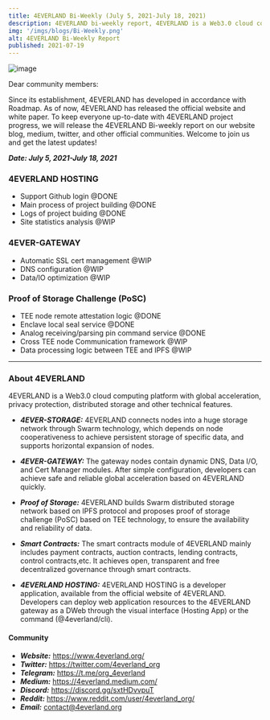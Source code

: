```yaml
---
title: 4EVERLAND Bi-Weekly (July 5, 2021-July 18, 2021)
description: 4EVERLAND bi-weekly report, 4EVERLAND is a Web3.0 cloud computing platform with global acceleration, privacy protection, distributed storage and other technical features.
img: '/imgs/blogs/Bi-Weekly.png'
alt: 4EVERLAND Bi-Weekly Report
published: 2021-07-19
---
```


![image](/imgs/blogs/Bi-Weekly.png)

Dear community members:

Since its establishment, 4EVERLAND has developed in accordance with Roadmap. As of now, 4EVERLAND has released the official website and white paper. To keep everyone up-to-date with 4EVERLAND project progress, we will release the 4EVERLAND Bi-weekly report on our website blog, medium, twitter, and other official communities. Welcome to join us and get the latest updates!

**_Date: July 5, 2021-July 18, 2021_**

### 4EVERLAND HOSTING

- Support Github login @DONE
- Main process of project building @DONE
- Logs of project buiding @DONE
- Site statistics analysis @WIP

### 4EVER-GATEWAY

- Automatic SSL cert management @WIP
- DNS configuration @WIP
- Data/IO optimization @WIP

### Proof of Storage Challenge (PoSC)

- TEE node remote attestation logic @DONE
- Enclave local seal service @DONE
- Analog receiving/parsing pin command service @DONE
- Cross TEE node Communication framework @WIP
- Data processing logic between TEE and IPFS @WIP

---

### About 4EVERLAND

4EVERLAND is a Web3.0 cloud computing platform with global acceleration, privacy protection, distributed storage and other technical features.

- **_4EVER-STORAGE:_** 4EVERLAND connects nodes into a huge storage network through Swarm technology, which depends on node cooperativeness to achieve persistent storage of specific data, and supports horizontal expansion of nodes.

- **_4EVER-GATEWAY:_** The gateway nodes contain dynamic DNS, Data I/O, and Cert Manager modules. After simple configuration, developers can achieve safe and reliable global acceleration based on 4EVERLAND quickly.

- **_Proof of Storage:_** 4EVERLAND builds Swarm distributed storage network based on IPFS protocol and proposes proof of storage challenge (PoSC) based on TEE technology, to ensure the availability and reliability of data.

- **_Smart Contracts:_** The smart contracts module of 4EVERLAND mainly includes payment contracts, auction contracts, lending contracts, control contracts,etc. It achieves open, transparent and free decentralized governance through smart contracts.

- **_4EVERLAND HOSTING:_** 4EVERLAND HOSTING is a developer application, available from the official website of 4EVERLAND. Developers can deploy web application resources to the 4EVERLAND gateway as a DWeb through the visual interface (Hosting App) or the command (@4everland/cli).

#### Community

- **_Website:_** https://www.4everland.org/
- **_Twitter:_** https://twitter.com/4everland_org
- **_Telegram:_** https://t.me/org_4everland
- **_Medium:_** https://4everland.medium.com/
- **_Discord:_** https://discord.gg/sxtHDvvpuT
- **_Reddit:_** https://www.reddit.com/user/4everland_org/
- **_Email:_** contact@4everland.org

